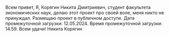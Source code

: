 Всем привет, 
Я, Корягин Никита Дмитриевич, студент факультета экономических наук, делаю этот проект про своей воле, меня никто не принуждал. 
Размещаю проект в публичном доступе. 
Дата промежуточной загрузки: 12.05.2024. 
Время промежуточной загрузки: 14.59. 
Всем удачи! 
Никита Корягин
